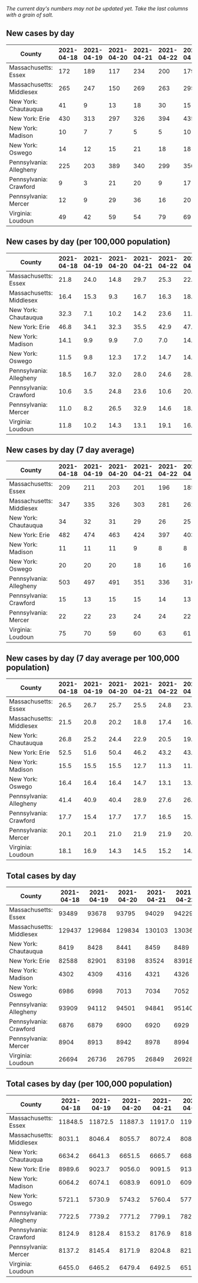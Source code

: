 _The current day's numbers may not be updated yet. Take the last columns with a grain of salt._
## New cases by day

| County | 2021-04-18 | 2021-04-19 | 2021-04-20 | 2021-04-21 | 2021-04-22 | 2021-04-23 | 2021-04-24 |
| --- | --- | --- | --- | --- | --- | --- | --- |
| Massachusetts: Essex | 172 | 189 | 117 | 234 | 200 | 179 |  |
| Massachusetts: Middlesex | 265 | 247 | 150 | 269 | 263 | 295 |  |
| New York: Chautauqua | 41 | 9 | 13 | 18 | 30 | 15 |  |
| New York: Erie | 430 | 313 | 297 | 326 | 394 | 435 |  |
| New York: Madison | 10 | 7 | 7 | 5 | 5 | 10 |  |
| New York: Oswego | 14 | 12 | 15 | 21 | 18 | 18 |  |
| Pennsylvania: Allegheny | 225 | 203 | 389 | 340 | 299 | 350 |  |
| Pennsylvania: Crawford | 9 | 3 | 21 | 20 | 9 | 17 |  |
| Pennsylvania: Mercer | 12 | 9 | 29 | 36 | 16 | 20 |  |
| Virginia: Loudoun | 49 | 42 | 59 | 54 | 79 | 69 |  |

## New cases by day (per 100,000 population)

| County | 2021-04-18 | 2021-04-19 | 2021-04-20 | 2021-04-21 | 2021-04-22 | 2021-04-23 | 2021-04-24 |
| --- | --- | --- | --- | --- | --- | --- | --- |
| Massachusetts: Essex | 21.8 | 24.0 | 14.8 | 29.7 | 25.3 | 22.7 |  |
| Massachusetts: Middlesex | 16.4 | 15.3 | 9.3 | 16.7 | 16.3 | 18.3 |  |
| New York: Chautauqua | 32.3 | 7.1 | 10.2 | 14.2 | 23.6 | 11.8 |  |
| New York: Erie | 46.8 | 34.1 | 32.3 | 35.5 | 42.9 | 47.3 |  |
| New York: Madison | 14.1 | 9.9 | 9.9 | 7.0 | 7.0 | 14.1 |  |
| New York: Oswego | 11.5 | 9.8 | 12.3 | 17.2 | 14.7 | 14.7 |  |
| Pennsylvania: Allegheny | 18.5 | 16.7 | 32.0 | 28.0 | 24.6 | 28.8 |  |
| Pennsylvania: Crawford | 10.6 | 3.5 | 24.8 | 23.6 | 10.6 | 20.1 |  |
| Pennsylvania: Mercer | 11.0 | 8.2 | 26.5 | 32.9 | 14.6 | 18.3 |  |
| Virginia: Loudoun | 11.8 | 10.2 | 14.3 | 13.1 | 19.1 | 16.7 |  |

## New cases by day (7 day average)

| County | 2021-04-18 | 2021-04-19 | 2021-04-20 | 2021-04-21 | 2021-04-22 | 2021-04-23 | 2021-04-24 |
| --- | --- | --- | --- | --- | --- | --- | --- |
| Massachusetts: Essex | 209 | 211 | 203 | 201 | 196 | 185 |  |
| Massachusetts: Middlesex | 347 | 335 | 326 | 303 | 281 | 261 |  |
| New York: Chautauqua | 34 | 32 | 31 | 29 | 26 | 25 |  |
| New York: Erie | 482 | 474 | 463 | 424 | 397 | 403 |  |
| New York: Madison | 11 | 11 | 11 | 9 | 8 | 8 |  |
| New York: Oswego | 20 | 20 | 20 | 18 | 16 | 16 |  |
| Pennsylvania: Allegheny | 503 | 497 | 491 | 351 | 336 | 316 |  |
| Pennsylvania: Crawford | 15 | 13 | 15 | 15 | 14 | 13 |  |
| Pennsylvania: Mercer | 22 | 22 | 23 | 24 | 24 | 22 |  |
| Virginia: Loudoun | 75 | 70 | 59 | 60 | 63 | 61 |  |

## New cases by day (7 day average per 100,000 population)

| County | 2021-04-18 | 2021-04-19 | 2021-04-20 | 2021-04-21 | 2021-04-22 | 2021-04-23 | 2021-04-24 |
| --- | --- | --- | --- | --- | --- | --- | --- |
| Massachusetts: Essex | 26.5 | 26.7 | 25.7 | 25.5 | 24.8 | 23.4 |  |
| Massachusetts: Middlesex | 21.5 | 20.8 | 20.2 | 18.8 | 17.4 | 16.2 |  |
| New York: Chautauqua | 26.8 | 25.2 | 24.4 | 22.9 | 20.5 | 19.7 |  |
| New York: Erie | 52.5 | 51.6 | 50.4 | 46.2 | 43.2 | 43.9 |  |
| New York: Madison | 15.5 | 15.5 | 15.5 | 12.7 | 11.3 | 11.3 |  |
| New York: Oswego | 16.4 | 16.4 | 16.4 | 14.7 | 13.1 | 13.1 |  |
| Pennsylvania: Allegheny | 41.4 | 40.9 | 40.4 | 28.9 | 27.6 | 26.0 |  |
| Pennsylvania: Crawford | 17.7 | 15.4 | 17.7 | 17.7 | 16.5 | 15.4 |  |
| Pennsylvania: Mercer | 20.1 | 20.1 | 21.0 | 21.9 | 21.9 | 20.1 |  |
| Virginia: Loudoun | 18.1 | 16.9 | 14.3 | 14.5 | 15.2 | 14.8 |  |

## Total cases by day

| County | 2021-04-18 | 2021-04-19 | 2021-04-20 | 2021-04-21 | 2021-04-22 | 2021-04-23 | 2021-04-24 |
| --- | --- | --- | --- | --- | --- | --- | --- |
| Massachusetts: Essex | 93489 | 93678 | 93795 | 94029 | 94229 | 94408 |  |
| Massachusetts: Middlesex | 129437 | 129684 | 129834 | 130103 | 130366 | 130661 |  |
| New York: Chautauqua | 8419 | 8428 | 8441 | 8459 | 8489 | 8504 |  |
| New York: Erie | 82588 | 82901 | 83198 | 83524 | 83918 | 84353 |  |
| New York: Madison | 4302 | 4309 | 4316 | 4321 | 4326 | 4336 |  |
| New York: Oswego | 6986 | 6998 | 7013 | 7034 | 7052 | 7070 |  |
| Pennsylvania: Allegheny | 93909 | 94112 | 94501 | 94841 | 95140 | 95490 |  |
| Pennsylvania: Crawford | 6876 | 6879 | 6900 | 6920 | 6929 | 6946 |  |
| Pennsylvania: Mercer | 8904 | 8913 | 8942 | 8978 | 8994 | 9014 |  |
| Virginia: Loudoun | 26694 | 26736 | 26795 | 26849 | 26928 | 26997 |  |

## Total cases by day (per 100,000 population)

| County | 2021-04-18 | 2021-04-19 | 2021-04-20 | 2021-04-21 | 2021-04-22 | 2021-04-23 | 2021-04-24 |
| --- | --- | --- | --- | --- | --- | --- | --- |
| Massachusetts: Essex | 11848.5 | 11872.5 | 11887.3 | 11917.0 | 11942.3 | 11965.0 |  |
| Massachusetts: Middlesex | 8031.1 | 8046.4 | 8055.7 | 8072.4 | 8088.7 | 8107.0 |  |
| New York: Chautauqua | 6634.2 | 6641.3 | 6651.5 | 6665.7 | 6689.4 | 6701.2 |  |
| New York: Erie | 8989.6 | 9023.7 | 9056.0 | 9091.5 | 9134.4 | 9181.8 |  |
| New York: Madison | 6064.2 | 6074.1 | 6083.9 | 6091.0 | 6098.0 | 6112.1 |  |
| New York: Oswego | 5721.1 | 5730.9 | 5743.2 | 5760.4 | 5775.2 | 5789.9 |  |
| Pennsylvania: Allegheny | 7722.5 | 7739.2 | 7771.2 | 7799.1 | 7823.7 | 7852.5 |  |
| Pennsylvania: Crawford | 8124.9 | 8128.4 | 8153.2 | 8176.9 | 8187.5 | 8207.6 |  |
| Pennsylvania: Mercer | 8137.2 | 8145.4 | 8171.9 | 8204.8 | 8219.4 | 8237.7 |  |
| Virginia: Loudoun | 6455.0 | 6465.2 | 6479.4 | 6492.5 | 6511.6 | 6528.3 |  |
